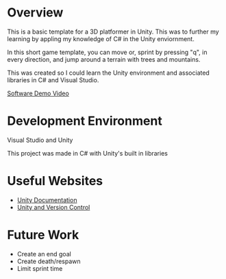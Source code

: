 # Overview

This is a basic template for a 3D platformer in Unity. This was to further my learning by appling my knowledge of C# in the Unity enviornment.

In this short game template, you can move or, sprint by pressing "q", in every direction, and jump around a terrain with trees and mountains. 

This was created so I could learn the Unity environment and associated libraries in C# and Visual Studio.

[Software Demo Video](https://youtu.be/7adeUebRpKI)

# Development Environment

Visual Studio and Unity

This project was made in C# with Unity's built in libraries

# Useful Websites


* [Unity Documentation](https://docs.unity.com/)
* [Unity and Version Control](https://unityatscale.com/unity-version-control-guide/how-to-setup-unity-project-on-github/)

# Future Work
* Create an end goal
* Create death/respawn
* Limit sprint time
